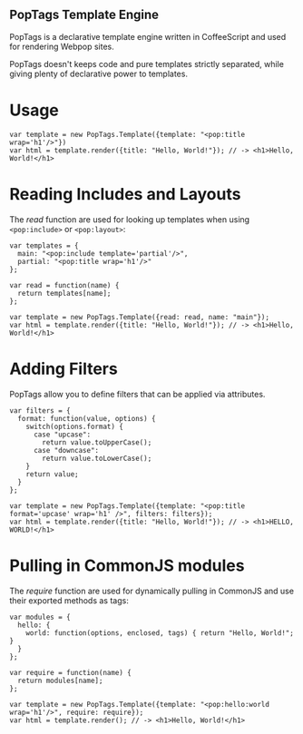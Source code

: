 PopTags Template Engine
-----------------------

PopTags is a declarative template engine written in CoffeeScript and used for rendering Webpop sites.

PopTags doesn't keeps code and pure templates strictly separated, while giving plenty of declarative power to templates.

Usage
=====

    var template = new PopTags.Template({template: "<pop:title wrap='h1'/>"})
    var html = template.render({title: "Hello, World!"}); // -> <h1>Hello, World!</h1>

Reading Includes and Layouts
============================

The *read* function are used for looking up templates when using `<pop:include>` or `<pop:layout>`:

    var templates = {
      main: "<pop:include template='partial'/>",
      partial: "<pop:title wrap='h1'/>"
    };

    var read = function(name) {
      return templates[name];
    };
    
    var template = new PopTags.Template({read: read, name: "main"});
    var html = template.render({title: "Hello, World!"}); // -> <h1>Hello, World!</h1>

Adding Filters
==============

PopTags allow you to define filters that can be applied via attributes.

    var filters = {
      format: function(value, options) {
        switch(options.format) {
          case "upcase":
            return value.toUpperCase();
          case "downcase":
            return value.toLowerCase();
        }
        return value;
      }
    };
    
    var template = new PopTags.Template({template: "<pop:title format='upcase' wrap='h1' />", filters: filters});
    var html = template.render({title: "Hello, World!"}); // -> <h1>HELLO, WORLD!</h1>

Pulling in CommonJS modules
===========================

The *require* function are used for dynamically pulling in CommonJS and use their exported methods as tags:

    var modules = {
      hello: {
        world: function(options, enclosed, tags) { return "Hello, World!"; }
      }
    };

    var require = function(name) {
      return modules[name];
    };
    
    var template = new PopTags.Template({template: "<pop:hello:world wrap='h1'/>", require: require});
    var html = template.render(); // -> <h1>Hello, World!</h1>